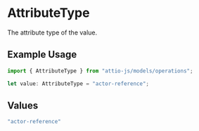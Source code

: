 # AttributeType

The attribute type of the value.

## Example Usage

```typescript
import { AttributeType } from "attio-js/models/operations";

let value: AttributeType = "actor-reference";
```

## Values

```typescript
"actor-reference"
```